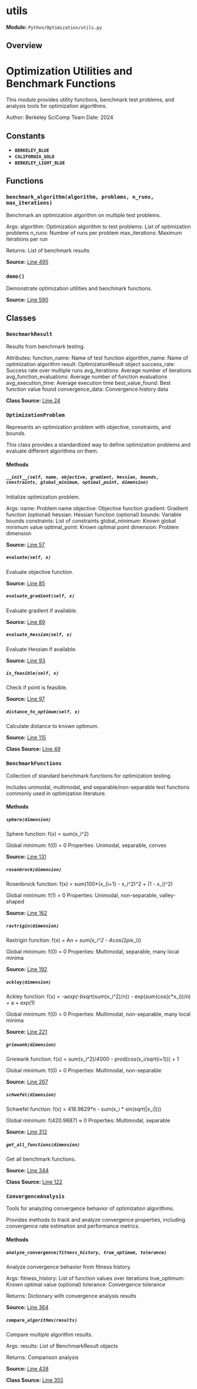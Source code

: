 # utils

**Module:** `Python/Optimization/utils.py`

## Overview

Optimization Utilities and Benchmark Functions
==============================================

This module provides utility functions, benchmark test problems,
and analysis tools for optimization algorithms.

Author: Berkeley SciComp Team
Date: 2024

## Constants

- **`BERKELEY_BLUE`**
- **`CALIFORNIA_GOLD`**
- **`BERKELEY_LIGHT_BLUE`**

## Functions

### `benchmark_algorithm(algorithm, problems, n_runs, max_iterations)`

Benchmark an optimization algorithm on multiple test problems.

Args:
algorithm: Optimization algorithm to test
problems: List of optimization problems
n_runs: Number of runs per problem
max_iterations: Maximum iterations per run

Returns:
List of benchmark results

**Source:** [Line 495](Python/Optimization/utils.py#L495)

### `demo()`

Demonstrate optimization utilities and benchmark functions.

**Source:** [Line 590](Python/Optimization/utils.py#L590)

## Classes

### `BenchmarkResult`

Results from benchmark testing.

Attributes:
function_name: Name of test function
algorithm_name: Name of optimization algorithm
result: OptimizationResult object
success_rate: Success rate over multiple runs
avg_iterations: Average number of iterations
avg_function_evaluations: Average number of function evaluations
avg_execution_time: Average execution time
best_value_found: Best function value found
convergence_data: Convergence history data

**Class Source:** [Line 24](Python/Optimization/utils.py#L24)

### `OptimizationProblem`

Represents an optimization problem with objective, constraints, and bounds.

This class provides a standardized way to define optimization problems
and evaluate different algorithms on them.

#### Methods

##### `__init__(self, name, objective, gradient, hessian, bounds, constraints, global_minimum, optimal_point, dimension)`

Initialize optimization problem.

Args:
name: Problem name
objective: Objective function
gradient: Gradient function (optional)
hessian: Hessian function (optional)
bounds: Variable bounds
constraints: List of constraints
global_minimum: Known global minimum value
optimal_point: Known optimal point
dimension: Problem dimension

**Source:** [Line 57](Python/Optimization/utils.py#L57)

##### `evaluate(self, x)`

Evaluate objective function.

**Source:** [Line 85](Python/Optimization/utils.py#L85)

##### `evaluate_gradient(self, x)`

Evaluate gradient if available.

**Source:** [Line 89](Python/Optimization/utils.py#L89)

##### `evaluate_hessian(self, x)`

Evaluate Hessian if available.

**Source:** [Line 93](Python/Optimization/utils.py#L93)

##### `is_feasible(self, x)`

Check if point is feasible.

**Source:** [Line 97](Python/Optimization/utils.py#L97)

##### `distance_to_optimum(self, x)`

Calculate distance to known optimum.

**Source:** [Line 115](Python/Optimization/utils.py#L115)

**Class Source:** [Line 49](Python/Optimization/utils.py#L49)

### `BenchmarkFunctions`

Collection of standard benchmark functions for optimization testing.

Includes unimodal, multimodal, and separable/non-separable test functions
commonly used in optimization literature.

#### Methods

##### `sphere(dimension)`

Sphere function: f(x) = sum(x_i^2)

Global minimum: f(0) = 0
Properties: Unimodal, separable, convex

**Source:** [Line 131](Python/Optimization/utils.py#L131)

##### `rosenbrock(dimension)`

Rosenbrock function: f(x) = sum(100*(x_{i+1} - x_i^2)^2 + (1 - x_i)^2)

Global minimum: f(1) = 0
Properties: Unimodal, non-separable, valley-shaped

**Source:** [Line 162](Python/Optimization/utils.py#L162)

##### `rastrigin(dimension)`

Rastrigin function: f(x) = A*n + sum(x_i^2 - A*cos(2*pi*x_i))

Global minimum: f(0) = 0
Properties: Multimodal, separable, many local minima

**Source:** [Line 192](Python/Optimization/utils.py#L192)

##### `ackley(dimension)`

Ackley function: f(x) = -a*exp(-b*sqrt(sum(x_i^2)/n)) - exp(sum(cos(c*x_i))/n) + a + exp(1)

Global minimum: f(0) = 0
Properties: Multimodal, non-separable, many local minima

**Source:** [Line 221](Python/Optimization/utils.py#L221)

##### `griewank(dimension)`

Griewank function: f(x) = sum(x_i^2)/4000 - prod(cos(x_i/sqrt(i+1))) + 1

Global minimum: f(0) = 0
Properties: Multimodal, non-separable

**Source:** [Line 267](Python/Optimization/utils.py#L267)

##### `schwefel(dimension)`

Schwefel function: f(x) = 418.9829*n - sum(x_i * sin(sqrt(|x_i|)))

Global minimum: f(420.9687) ≈ 0
Properties: Multimodal, separable

**Source:** [Line 312](Python/Optimization/utils.py#L312)

##### `get_all_functions(dimension)`

Get all benchmark functions.

**Source:** [Line 344](Python/Optimization/utils.py#L344)

**Class Source:** [Line 122](Python/Optimization/utils.py#L122)

### `ConvergenceAnalysis`

Tools for analyzing convergence behavior of optimization algorithms.

Provides methods to track and analyze convergence properties,
including convergence rate estimation and performance metrics.

#### Methods

##### `analyze_convergence(fitness_history, true_optimum, tolerance)`

Analyze convergence behavior from fitness history.

Args:
fitness_history: List of function values over iterations
true_optimum: Known optimal value (optional)
tolerance: Convergence tolerance

Returns:
Dictionary with convergence analysis results

**Source:** [Line 364](Python/Optimization/utils.py#L364)

##### `compare_algorithms(results)`

Compare multiple algorithm results.

Args:
results: List of BenchmarkResult objects

Returns:
Comparison analysis

**Source:** [Line 438](Python/Optimization/utils.py#L438)

**Class Source:** [Line 355](Python/Optimization/utils.py#L355)
